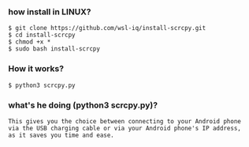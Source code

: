 ### how install in LINUX?
```
$ git clone https://github.com/wsl-iq/install-scrcpy.git
$ cd install-scrcpy
$ chmod +x *
$ sudo bash install-scrcpy
```

### How it works?
```
$ python3 scrcpy.py
```
### what's he doing (python3 scrcpy.py)?
```
This gives you the choice between connecting to your Android phone
via the USB charging cable or via your Android phone's IP address,
as it saves you time and ease.
```
